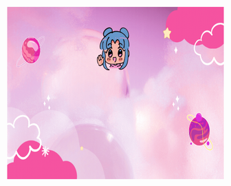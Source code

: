 <p align="center">
 
</p align="center">
<img src="./images/GitHub_Jenblr_Hello.gif" width="960" height="400"/>

<p align="center">
